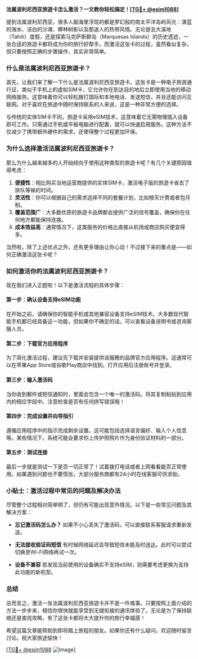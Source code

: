 **法属波利尼西亚旅遊卡怎么激活？一文教你轻松搞定！[[TG💪+ @esim1088](https://t.me/s/esim1088)]**

提到法属波利尼西亚，很多人脑海里浮现的都是梦幻般的南太平洋岛屿风光：湛蓝的海水、洁白的沙滩、椰林树影以及那迷人的热带风情。无论是去大溪地（Tahiti）度假，还是探索马克萨斯群岛（Marquesas Islands）的历史遗迹，一张合适的旅遊卡都将成为你的旅行好帮手。而激活这张卡的过程，虽然看似复杂，但只要按照正确的步骤操作，其实非常简单。

### 什么是法属波利尼西亚旅遊卡？

首先，让我们来了解一下什么是法属波利尼西亚旅遊卡。这张卡是一种电子旅游通行证，类似于手机上的虚拟SIM卡，它允许你在到达目的地后立即使用当地的移动网络服务。这意味着你可以轻松拨打国际和本地电话、发送短信，并且还能访问互联网。对于喜欢在旅途中随时保持联系的人来说，这是一种非常方便的选择。

与传统的实体SIM卡不同，旅遊卡采用eSIM技术，这意味着它无需物理插入设备即可工作。只需通过手机或平板电脑进行配置，就可以快速启用服务。这种方法不仅减少了携带额外硬件的需求，还使得整个过程更加环保。

### 为什么选择激活法属波利尼西亚旅遊卡？

那么为什么越来越多的人开始倾向于使用这种类型的旅遊卡呢？有几个关键原因值得考虑：

1. **便捷性**：相比购买当地运营商提供的实体SIM卡，激活电子版的旅遊卡省去了排队等候的时间。
2. **灵活性**：你可以根据自己的需求选择不同的套餐计划，比如按天计费或者包月制。
3. **覆盖范围广**：大多数优质的旅遊卡品牌都会提供广泛的信号覆盖，确保你在任何地方都能保持连接。
4. **成本效益高**：通常情况下，这类服务的价格比直接从机场或商店购买便宜得多。

当然啦，除了上述优点之外，还有更多理由让你心动！不过接下来的重点是——如何正确激活这张卡呢？

### 如何激活你的法属波利尼西亚旅遊卡？

现在我们进入正题啦！以下是激活流程的具体步骤：

#### 第一步：确认设备支持eSIM功能

在开始之前，请确保你的智能手机或其他兼容设备支持eSIM技术。大多数现代智能手机都已经具备这一功能，但如果你不确定的话，可以查看设备说明书或咨询客服人员。

#### 第二步：下载官方应用程序

为了简化激活过程，建议先下载并安装提供该服務的品牌官方应用程序。这通常可以在苹果App Store或谷歌Play商店中找到。打开应用后注册账号并登录。

#### 第三步：输入激活码

当你收到郵件或短信通知时，里面会包含一个唯一的激活码。将其复制粘贴到应用内的相应字段中。注意检查是否有任何拼写错误哦！

#### 第四步：完成设置并向导指引

遵循应用程序中的指示完成剩余设置。这可能包括选择语言偏好、输入个人信息等。某些情况下，系统可能会要求你上传护照照片作为身份验证材料的一部分。

#### 第五步：测试连接

最后一步就是测试一下是否一切正常了！试着拨打电话或者上网看看能否正常使用。如果遇到问题也不要慌张，大部分服务商都有24小时在线客服可供求助。

### 小贴士：激活过程中常见的问题及解决办法

尽管整个过程相对简单明了，但仍有可能出现意外情况。以下是一些常见问题及其解决方案：

- **忘记激活码怎么办？**
  如果不小心丢失了激活码，可以直接联系客服请求重新发送。

- **无法接收验证码短信**
  有时候网络延迟会导致短信未能及时送达。此时可以尝试切换至Wi-Fi网络再试一次。

- **设备不兼容**
  若发现当前使用的设备确实不支持eSIM，则需要考虑更换为支持此功能的新机型。

### 总结

总而言之，激活一张法属波利尼西亚旅遊卡并不是一件难事。只要按照上面介绍的方法一步步来，相信你很快就能享受到无缝衔接的通讯体验了。无论是为了保持联络还是查找攻略，有了这张卡都将大大提升你的旅行幸福感！

希望这篇文章能帮助到即将踏上旅程的朋友。如果你还有什么疑问，欢迎随时留言讨论。祝大家旅途愉快！

[[TG💪+ @esim1088](https://t.me/s/esim1088) ![Image](https://i.postimg.cc/4NQfJmqS/Snipaste-2025-05-13-00-14-12.png)]